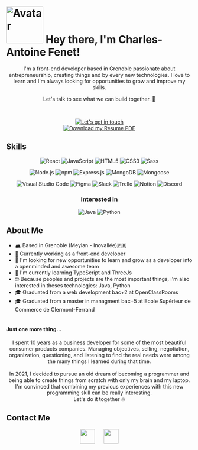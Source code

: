# <img src="https://user-images.githubusercontent.com/108330821/223682787-ed1480e3-2b93-4b60-a45a-caaf478351e9.png" alt="Avatar" width="100"> Hey there, I'm Charles-Antoine Fenet! 
<div align="center">
I'm a front-end developer based in Grenoble passionate about entrepreneurship, creating things and by every new technologies. I love to learn and I'm always looking for opportunities to grow and improve my skills. <br/>

Let's talk to see what we can build together. 🚀 


<br/>

[![Let's get in touch](https://img.shields.io/badge/Let's%20get%20in%20touch-%F0%9F%91%8B-blue?style=for-the-badge&logo=telegram)](mailto:charlesantoinefenet@yahoo.fr)
<br/>
[![Download my Resume PDF](https://img.shields.io/badge/Download%20my%20Resume-PDF-red?style=for-the-badge&logo=pdf&logoColor=white)](https://github.com/Charles-Antoine-FENET/Charles-Antoine-FENET/raw/main/assets/CV%202023%20Charles-Antoine-Fenet-Dev.pdf?raw=true)


</div>


## Skills

<div align="center">
  
![React](https://img.shields.io/badge/react-%2320232a.svg?style=for-the-badge&logo=react&logoColor=%2361DAFB)
![JavaScript](https://img.shields.io/badge/javascript-%23323330.svg?style=for-the-badge&logo=javascript&logoColor=%23F7DF1E)
![HTML5](https://img.shields.io/badge/html5-%23E34F26.svg?style=for-the-badge&logo=html5&logoColor=white)
![CSS3](https://img.shields.io/badge/css3-%231572B6.svg?style=for-the-badge&logo=css3&logoColor=white)
![Sass](https://img.shields.io/badge/sass-%23CC6699.svg?style=for-the-badge&logo=sass&logoColor=white)
  

  
![Node.js](https://img.shields.io/badge/node.js-%23323330.svg?style=for-the-badge&logo=Node.js&logoColor=%23F7DF1E)
![npm](https://img.shields.io/badge/npm-%23000000.svg?style=for-the-badge&logo=npm&logoColor=white)
![Express.js](https://img.shields.io/badge/express.js-%23404d59.svg?style=for-the-badge)
![MongoDB](https://img.shields.io/badge/mongodb-%234ea94b.svg?style=for-the-badge&logo=mongodb&logoColor=white)
![Mongoose](https://img.shields.io/badge/mongoose-%23880000.svg?style=for-the-badge&logo=mongodb&logoColor=white)
  


  
![Visual Studio Code](https://img.shields.io/badge/visual%20studio%20code-%23007ACC.svg?style=for-the-badge&logo=visual-studio-code&logoColor=white)
![Figma](https://img.shields.io/badge/figma-%23F24E1E.svg?style=for-the-badge&logo=figma&logoColor=white)
![Slack](https://img.shields.io/badge/Slack-%234A154B.svg?style=for-the-badge&logo=Slack&logoColor=white)
![Trello](https://img.shields.io/badge/Trello-%23026AA7.svg?style=for-the-badge&logo=Trello&logoColor=white)
![Notion](https://img.shields.io/badge/Notion-%23000000.svg?style=for-the-badge&logo=notion&logoColor=white)
![Discord](https://img.shields.io/badge/Discord-%237289DA.svg?style=for-the-badge&logo=discord&logoColor=white)

### Interested in 
![Java](https://img.shields.io/badge/-Java-007396?style=flat-square&logo=java&logoColor=white)
![Python](https://img.shields.io/badge/-Python-3776AB?style=flat-square&logo=python&logoColor=white)


</div>

## About Me

- 🏔️ Based in Grenoble (Meylan - Inovallée)🇫🇷
- 💼 Currently working as a front-end developer
- 🔭 I'm looking for new opportunities to learn and grow as a developer into a openminded and awesome team
- 🌱 I'm currently learning TypeScript and ThreeJs
- 🤓 Because peoples and projects are the most important things, i'm also interested in theses technologies: Java, Python
- 🎓 Graduated from a web development bac+2 at OpenClassRooms 
- 🎓 Graduated from a master in managment bac+5 at Ecole Supérieur de Commerce de Clermont-Ferrand
<br/><br/>

  
#### Just one more thing...
<div align="center">
I spent 10 years as a business developer for some of the most beautiful consumer products companies. Managing objectives, selling, negotiation, organization, questioning, and listening to find the real needs were among the many things I learned during that time. <br/><br/>
In 2021, I decided to pursue an old dream of becoming a programmer and being able to create things from scratch with only my brain and my laptop. I'm convinced that combining my previous experiences with this new programming skill can be really interesting. <br/>Let's do it together 🔥
</div>

## Contact Me

<div align="center">
  
[<img src="https://cdn-icons-png.flaticon.com/512/174/174857.png" height="40px">](https://www.linkedin.com/in/charles-antoine-fenet-8ba651153/) &nbsp;&nbsp;&nbsp;&nbsp; [<img src="https://cdn-icons-png.flaticon.com/512/561/561127.png" height="40px">](mailto:charlesantoinefenet@yahoo.fr)

</div>






<!--
**Charles-Antoine-FENET/Charles-Antoine-FENET** is a ✨ _special_ ✨ repository because its `README.md` (this file) appears on your GitHub profile.

Here are some ideas to get you started:

- 🔭 I’m currently working on ...
- 🌱 I’m currently learning ...
- 👯 I’m looking to collaborate on ...
- 🤔 I’m looking for help with ...
- 💬 Ask me about ...
- 📫 How to reach me: ...
- 😄 Pronouns: ...
- ⚡ Fun fact: ...
-->
